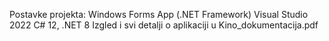 Postavke projekta:
Windows Forms App (.NET Framework)
Visual Studio 2022
C# 12, .NET 8
Izgled i svi detalji o aplikaciji u Kino_dokumentacija.pdf
